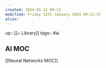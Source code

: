 ```yaml
---
created: 2024-01-12 09:12
modified: Friday 12th January 2024 09:12:57
alias:
---
```

up::  [[+ Library]]
tags:: #ai

## AI MOC



[[Neural Networks MOC]]
